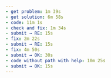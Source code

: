 ```yaml
---
- get problem: 1m 39s
- get solution: 6m 58s
- code: 11m 1s
- check and fix: 1m 34s
- submit → RE: 15s
- fix: 2m 22s
- submit → RE: 15s
- fix: 4m 50s
- submit → OK: 30s
- code without path with help: 10m 25s
- submit → OK: 15s
---
```

